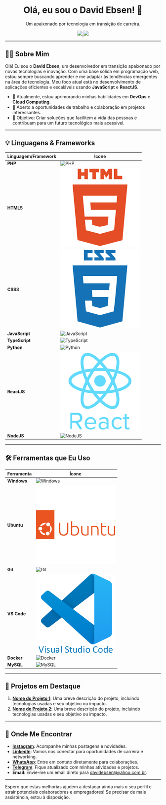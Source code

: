 <div align="center">
    <h1>Olá, eu sou o David Ebsen! 🌟</h1>
    <p>Um apaixonado por tecnologia em transição de carreira.</p>
    <a href="#">
        <img height="180em" src="https://github-readme-stats.vercel.app/api?username=davidebsen&show_icons=true&theme=github_dark&include_all_commits=true&count_private=true"/>
    </a>
    <a href="#">
        <img height="180em" src="https://github-readme-stats.vercel.app/api/top-langs/?username=davidebsen&layout=compact&langs_count=10&theme=github_dark"/>
    </a>
</div>

---

## :woman_technologist: Sobre Mim

Olá! Eu sou o **David Ebsen**, um desenvolvedor em transição apaixonado por novas tecnologias e inovação. Com uma base sólida em programação web, estou sempre buscando aprender e me adaptar às tendências emergentes na área de tecnologia. Meu foco atual está no desenvolvimento de aplicações eficientes e escaláveis usando **JavaScript** e **ReactJS**.

- 🌱 Atualmente, estou aprimorando minhas habilidades em **DevOps** e **Cloud Computing**.
- 💼 Aberto a oportunidades de trabalho e colaboração em projetos interessantes.
- 🎯 Objetivo: Criar soluções que facilitem a vida das pessoas e contribuam para um futuro tecnológico mais acessível.

---

## :bulb: Linguagens & Frameworks

| Linguagem/Framework | Ícone |
| ------------------- | ----- |
| **PHP**             | ![PHP](https://cdn.jsdelivr.net/gh/devicons/devicon/icons/php/php-original.svg) |
| **HTML5**           | ![HTML5](https://github.com/devicons/devicon/blob/v2.15.1/icons/html5/html5-plain-wordmark.svg) |
| **CSS3**            | ![CSS3](https://github.com/devicons/devicon/blob/v2.15.1/icons/css3/css3-plain-wordmark.svg) |
| **JavaScript**      | ![JavaScript](https://cdn.jsdelivr.net/gh/devicons/devicon/icons/javascript/javascript-original.svg) |
| **TypeScript**      | ![TypeScript](https://cdn.jsdelivr.net/gh/devicons/devicon/icons/typescript/typescript-original.svg) |
| **Python**          | ![Python](https://cdn.jsdelivr.net/gh/devicons/devicon/icons/python/python-original.svg) |
| **ReactJS**         | ![ReactJS](https://github.com/devicons/devicon/blob/v2.15.1/icons/react/react-original-wordmark.svg) |
| **NodeJS**          | ![NodeJS](https://cdn.jsdelivr.net/gh/devicons/devicon/icons/nodejs/nodejs-original.svg) |

---

## :hammer_and_wrench: Ferramentas que Eu Uso

| Ferramenta          | Ícone |
| ------------------- | ----- |
| **Windows**         | ![Windows](https://cdn.jsdelivr.net/gh/devicons/devicon/icons/windows8/windows8-original.svg) |
| **Ubuntu**          | ![Ubuntu](https://github.com/devicons/devicon/blob/v2.15.1/icons/ubuntu/ubuntu-plain-wordmark.svg) |
| **Git**             | ![Git](https://cdn.jsdelivr.net/gh/devicons/devicon/icons/git/git-original.svg) |
| **VS Code**         | ![VS Code](https://github.com/devicons/devicon/blob/v2.15.1/icons/vscode/vscode-original-wordmark.svg) |
| **Docker**          | ![Docker](https://cdn.jsdelivr.net/gh/devicons/devicon/icons/docker/docker-original.svg) |
| **MySQL**           | ![MySQL](https://cdn.jsdelivr.net/gh/devicons/devicon/icons/mysql/mysql-original.svg) |

---

## :star2: Projetos em Destaque

1. **[Nome do Projeto 1](#)**: Uma breve descrição do projeto, incluindo tecnologias usadas e seu objetivo ou impacto.
2. **[Nome do Projeto 2](#)**: Uma breve descrição do projeto, incluindo tecnologias usadas e seu objetivo ou impacto.

---

## :busts_in_silhouette: Onde Me Encontrar

- **[Instagram](https://www.instagram.com/d_ebsen/)**: Acompanhe minhas postagens e novidades.
- **[LinkedIn](https://www.linkedin.com/in/david-ebsen/)**: Vamos nos conectar para oportunidades de carreira e networking.
- **[WhatsApp](https://wa.me/5566999219903)**: Entre em contato diretamente para colaborações.
- **[Telegram](https://t.me/d_ebsen)**: Fique atualizado com minhas atividades e projetos.
- **Email**: Envie-me um email direto para [davidebsen@yahoo.com.br](mailto:davidebsen@yahoo.com.br).

---

Espero que estas melhorias ajudem a destacar ainda mais o seu perfil e atrair potenciais colaboradores e empregadores! Se precisar de mais assistência, estou à disposição.


